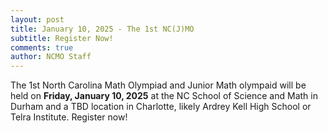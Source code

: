 ```yaml
---
layout: post
title: January 10, 2025 - The 1st NC(J)MO
subtitle: Register Now!
comments: true
author: NCMO Staff
---
```


The 1st North Carolina Math Olympiad and Junior Math olympaid will be held on **Friday, January 10, 2025** at the NC School of Science and Math in Durham and a TBD location in Charlotte, likely Ardrey Kell High School or Telra Institute.
Register now!
